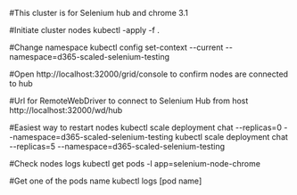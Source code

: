 ﻿#This cluster is for Selenium hub and chrome 3.1

#Initiate cluster nodes
kubectl -apply -f .

#Change namespace
kubectl config set-context --current --namespace=d365-scaled-selenium-testing

#Open http://localhost:32000/grid/console to confirm nodes are connected to hub

#Url for RemoteWebDriver to connect to Selenium Hub from host
http://localhost:32000/wd/hub

#Easiest way to restart nodes
kubectl scale deployment chat --replicas=0 --namespace=d365-scaled-selenium-testing
kubectl scale deployment chat --replicas=5 --namespace=d365-scaled-selenium-testing

#Check nodes logs
kubectl get pods -l app=selenium-node-chrome

#Get one of the pods name
kubectl logs [pod name]
